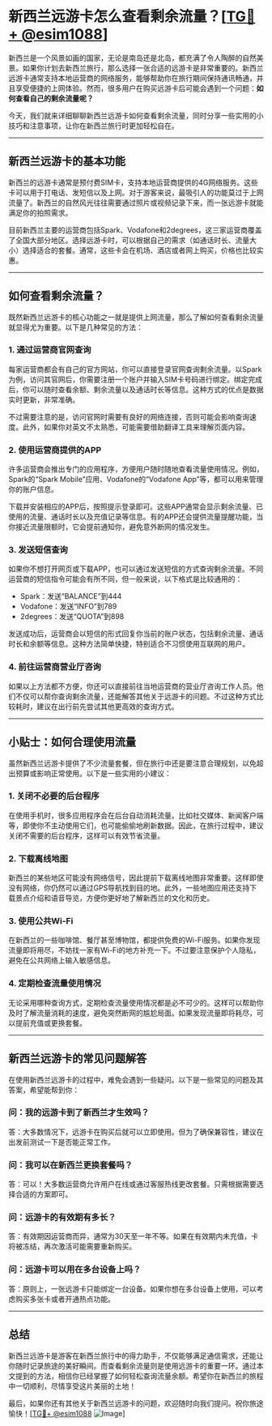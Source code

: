 # 新西兰远游卡怎么查看剩余流量？[[TG💪+ @esim1088](https://t.me/s/esim1088)]

新西兰是一个风景如画的国家，无论是南岛还是北岛，都充满了令人陶醉的自然美景。如果你计划去新西兰旅行，那么选择一张合适的远游卡是非常重要的。新西兰远游卡通常支持本地运营商的网络服务，能够帮助你在旅行期间保持通讯畅通，并且享受便捷的上网体验。然而，很多用户在购买远游卡后可能会遇到一个问题：**如何查看自己的剩余流量呢？**

今天，我们就来详细聊聊新西兰远游卡如何查看剩余流量，同时分享一些实用的小技巧和注意事项，让你在新西兰旅行时更加轻松自在。

---

## **新西兰远游卡的基本功能**

新西兰的远游卡通常是预付费SIM卡，支持本地运营商提供的4G网络服务。这些卡可以用于打电话、发短信以及上网。对于游客来说，最吸引人的功能莫过于上网流量了。新西兰的自然风光往往需要通过照片或视频记录下来，而一张远游卡就能满足你的拍照需求。

目前新西兰主要的运营商包括Spark、Vodafone和2degrees，这三家运营商覆盖了全国大部分地区。选择远游卡时，可以根据自己的需求（如通话时长、流量大小）选择适合的套餐。通常，这些卡会在机场、酒店或者网上购买，价格也比较实惠。

---

## **如何查看剩余流量？**

既然新西兰远游卡的核心功能之一就是提供上网流量，那么了解如何查看剩余流量就显得尤为重要。以下是几种常见的方法：

### **1. 通过运营商官网查询**

每家运营商都会有自己的官方网站，你可以直接登录官网查询剩余流量。以Spark为例，访问其官网后，你需要注册一个账户并输入SIM卡号码进行绑定。绑定完成后，你可以随时查看余额、剩余流量以及通话时长等信息。这种方式的优点是数据实时更新，非常准确。

不过需要注意的是，访问官网时需要有良好的网络连接，否则可能会影响查询速度。此外，如果你对英文不太熟悉，可能需要借助翻译工具来理解页面内容。

### **2. 使用运营商提供的APP**

许多运营商会推出专门的应用程序，方便用户随时随地查看流量使用情况。例如，Spark的“Spark Mobile”应用、Vodafone的“Vodafone App”等，都可以用来管理你的账户信息。

下载并安装相应的APP后，按照提示登录即可。这些APP通常会显示剩余流量、已使用的流量、通话时长以及充值记录等信息。有的APP还会提供流量提醒功能，当你接近流量限额时，它会提前通知你，避免意外断网的情况发生。

### **3. 发送短信查询**

如果你不想打开网页或下载APP，也可以通过发送短信的方式查询剩余流量。不同运营商的短信指令可能会有所不同，但一般来说，以下格式是比较通用的：

- Spark：发送“BALANCE”到444
- Vodafone：发送“INFO”到789
- 2degrees：发送“QUOTA”到898

发送成功后，运营商会以短信的形式回复你当前的账户状态，包括剩余流量、通话时长和余额等信息。这种方法简单快捷，特别适合不习惯使用互联网的用户。

### **4. 前往运营商营业厅咨询**

如果以上方法都不方便，你还可以直接前往当地运营商的营业厅咨询工作人员。他们不仅可以帮你查询剩余流量，还能解答其他关于远游卡的问题。不过这种方式比较耗时，建议在出行前先尝试其他更高效的查询方式。

---

## **小贴士：如何合理使用流量**

虽然新西兰远游卡提供了不少流量套餐，但在旅行中还是要注意合理规划，以免超出预算或影响正常使用。以下是一些实用的小建议：

### **1. 关闭不必要的后台程序**

在使用手机时，很多应用程序会在后台自动消耗流量。比如社交媒体、新闻客户端等，即使你不主动使用它们，也可能偷偷地刷新数据。因此，在旅行过程中，建议关闭不需要的后台程序，这样可以有效节省流量。

### **2. 下载离线地图**

新西兰的某些地区可能没有网络信号，因此提前下载离线地图非常重要。这样即使没有网络，你仍然可以通过GPS导航找到目的地。此外，一些地图应用还支持下载景点介绍和语音导览，方便你更好地了解新西兰的文化和历史。

### **3. 使用公共Wi-Fi**

在新西兰的一些咖啡馆、餐厅甚至博物馆，都提供免费的Wi-Fi服务。如果你发现流量即将用尽，不妨找一家有Wi-Fi的地方补充一下。不过要注意保护个人隐私，避免在公共网络上输入敏感信息。

### **4. 定期检查流量使用情况**

无论采用哪种查询方式，定期检查流量使用情况都是必不可少的。这样可以帮助你及时了解流量消耗的速度，避免突然断网的尴尬局面。如果发现流量即将耗尽，可以提前充值或更换套餐。

---

## **新西兰远游卡的常见问题解答**

在使用新西兰远游卡的过程中，难免会遇到一些疑问。以下是一些常见的问题及其答案，希望能帮到你：

### **问：我的远游卡到了新西兰才生效吗？**
答：大多数情况下，远游卡在购买后就可以立即使用。但为了确保兼容性，建议在出发前测试一下是否能正常工作。

### **问：我可以在新西兰更换套餐吗？**
答：可以！大多数运营商允许用户在线或通过客服热线更改套餐。只需根据需要选择合适的方案即可。

### **问：远游卡的有效期有多长？**
答：有效期因运营商而异，通常为30天至一年不等。如果在有效期内未充值，卡将被冻结，再次激活可能需要重新购买。

### **问：远游卡可以用在多台设备上吗？**
答：原则上，一张远游卡只能绑定一台设备。如果你想在多台设备上使用，可以考虑购买多张卡或者开通热点功能。

---

## **总结**

新西兰远游卡是游客在新西兰旅行中的得力助手，不仅能够满足通信需求，还能让你随时记录旅途的美好瞬间。而查看剩余流量则是使用远游卡的重要一环。通过本文提到的方法，相信你已经掌握了如何轻松查询流量余额。希望你在新西兰的旅程中一切顺利，尽情享受这片美丽的土地！

最后，如果你还有其他关于新西兰远游卡的问题，欢迎随时向我们提问。祝你旅途愉快！[[TG💪+ @esim1088](https://t.me/s/esim1088) ![Image](https://i.postimg.cc/4NQfJmqS/Snipaste-2025-05-13-00-14-12.png)]